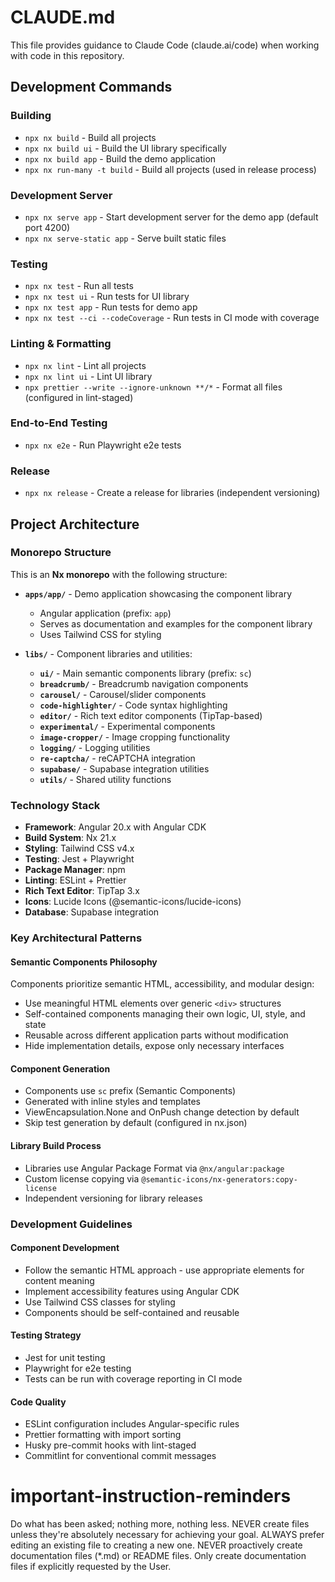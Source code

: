 # CLAUDE.md

This file provides guidance to Claude Code (claude.ai/code) when working with code in this repository.

## Development Commands

### Building

- `npx nx build` - Build all projects
- `npx nx build ui` - Build the UI library specifically
- `npx nx build app` - Build the demo application
- `npx nx run-many -t build` - Build all projects (used in release process)

### Development Server

- `npx nx serve app` - Start development server for the demo app (default port 4200)
- `npx nx serve-static app` - Serve built static files

### Testing

- `npx nx test` - Run all tests
- `npx nx test ui` - Run tests for UI library
- `npx nx test app` - Run tests for demo app
- `npx nx test --ci --codeCoverage` - Run tests in CI mode with coverage

### Linting & Formatting

- `npx nx lint` - Lint all projects
- `npx nx lint ui` - Lint UI library
- `npx prettier --write --ignore-unknown **/*` - Format all files (configured in lint-staged)

### End-to-End Testing

- `npx nx e2e` - Run Playwright e2e tests

### Release

- `npx nx release` - Create a release for libraries (independent versioning)

## Project Architecture

### Monorepo Structure

This is an **Nx monorepo** with the following structure:

- **`apps/app/`** - Demo application showcasing the component library
  - Angular application (prefix: `app`)
  - Serves as documentation and examples for the component library
  - Uses Tailwind CSS for styling

- **`libs/`** - Component libraries and utilities:
  - **`ui/`** - Main semantic components library (prefix: `sc`)
  - **`breadcrumb/`** - Breadcrumb navigation components
  - **`carousel/`** - Carousel/slider components
  - **`code-highlighter/`** - Code syntax highlighting
  - **`editor/`** - Rich text editor components (TipTap-based)
  - **`experimental/`** - Experimental components
  - **`image-cropper/`** - Image cropping functionality
  - **`logging/`** - Logging utilities
  - **`re-captcha/`** - reCAPTCHA integration
  - **`supabase/`** - Supabase integration utilities
  - **`utils/`** - Shared utility functions

### Technology Stack

- **Framework**: Angular 20.x with Angular CDK
- **Build System**: Nx 21.x
- **Styling**: Tailwind CSS v4.x
- **Testing**: Jest + Playwright
- **Package Manager**: npm
- **Linting**: ESLint + Prettier
- **Rich Text Editor**: TipTap 3.x
- **Icons**: Lucide Icons (@semantic-icons/lucide-icons)
- **Database**: Supabase integration

### Key Architectural Patterns

#### Semantic Components Philosophy

Components prioritize semantic HTML, accessibility, and modular design:

- Use meaningful HTML elements over generic `<div>` structures
- Self-contained components managing their own logic, UI, style, and state
- Reusable across different application parts without modification
- Hide implementation details, expose only necessary interfaces

#### Component Generation

- Components use `sc` prefix (Semantic Components)
- Generated with inline styles and templates
- ViewEncapsulation.None and OnPush change detection by default
- Skip test generation by default (configured in nx.json)

#### Library Build Process

- Libraries use Angular Package Format via `@nx/angular:package`
- Custom license copying via `@semantic-icons/nx-generators:copy-license`
- Independent versioning for library releases

### Development Guidelines

#### Component Development

- Follow the semantic HTML approach - use appropriate elements for content meaning
- Implement accessibility features using Angular CDK
- Use Tailwind CSS classes for styling
- Components should be self-contained and reusable

#### Testing Strategy

- Jest for unit testing
- Playwright for e2e testing
- Tests can be run with coverage reporting in CI mode

#### Code Quality

- ESLint configuration includes Angular-specific rules
- Prettier formatting with import sorting
- Husky pre-commit hooks with lint-staged
- Commitlint for conventional commit messages

# important-instruction-reminders

Do what has been asked; nothing more, nothing less.
NEVER create files unless they're absolutely necessary for achieving your goal.
ALWAYS prefer editing an existing file to creating a new one.
NEVER proactively create documentation files (\*.md) or README files. Only create documentation files if explicitly requested by the User.
